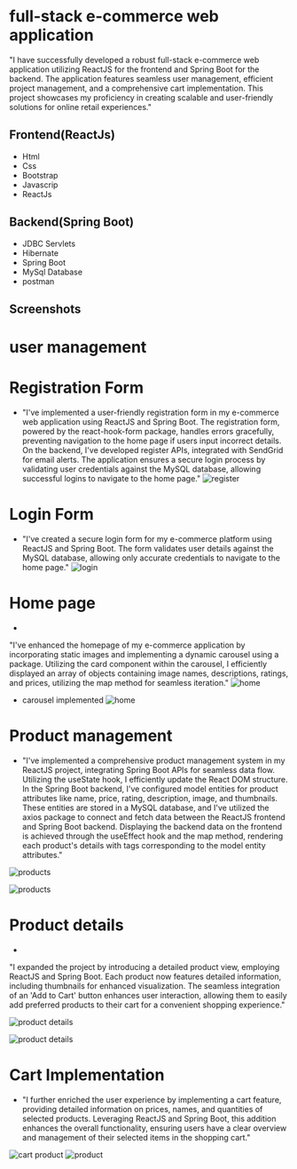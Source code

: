 # full-stack e-commerce web application

"I have successfully developed a robust full-stack e-commerce web application utilizing ReactJS for the frontend and Spring Boot for the backend. The application features seamless user management, efficient project management, and a comprehensive cart implementation. This project showcases my proficiency in creating scalable and user-friendly solutions for online retail experiences."
## Frontend(ReactJs)

- Html
- Css
- Bootstrap
- Javascrip
- ReactJs

## Backend(Spring Boot)
- JDBC Servlets
- Hibernate
- Spring Boot
- MySql Database
- postman
## Screenshots
# user management
# Registration Form
- "I've implemented a user-friendly registration form in my e-commerce web application using ReactJS and Spring Boot. The registration form, powered by the react-hook-form package, handles errors gracefully, preventing navigation to the home page if users input incorrect details. On the backend, I've developed register APIs, integrated with SendGrid for email alerts. The application ensures a secure login process by validating user credentials against the MySQL database, allowing successful logins to navigate to the home page."
![register](https://github.com/bhaskar-nayak/E-commerce-full-stack-application/blob/master/Screenshot%20(8).png?raw=true)

# Login Form
- "I've created a secure login form for my e-commerce platform using ReactJS and Spring Boot. The form validates user details against the MySQL database, allowing only accurate credentials to navigate to the home page."
![login](https://github.com/bhaskar-nayak/E-commerce-full-stack-application/blob/master/Screenshot%20(7).png?raw=true)
# Home page
- 
"I've enhanced the homepage of my e-commerce application by incorporating static images and implementing a dynamic carousel using a package. Utilizing the card component within the carousel, I efficiently displayed an array of objects containing image names, descriptions, ratings, and prices, utilizing the map method for seamless iteration."
![home](https://github.com/bhaskar-nayak/E-commerce-full-stack-application/blob/master/Screenshot%20(2).png?raw=true)
 
 - carousel implemented
![home](https://github.com/bhaskar-nayak/E-commerce-full-stack-application/blob/master/Screenshot%20(5).png?raw=true)

# Product management
- "I've implemented a comprehensive product management system in my ReactJS project, integrating Spring Boot APIs for seamless data flow. Utilizing the useState hook, I efficiently update the React DOM structure. In the Spring Boot backend, I've configured model entities for product attributes like name, price, rating, description, image, and thumbnails. These entities are stored in a MySQL database, and I've utilized the axios package to connect and fetch data between the ReactJS frontend and Spring Boot backend. Displaying the backend data on the frontend is achieved through the useEffect hook and the map method, rendering each product's details with tags corresponding to the model entity attributes."

![products](https://github.com/bhaskar-nayak/E-commerce-full-stack-application/blob/master/Screenshot%20(9).png?raw=true)

![products](https://github.com/bhaskar-nayak/E-commerce-full-stack-application/blob/master/Screenshot%20(10).png?raw=true)

# Product details
- 
"I expanded the project by introducing a detailed product view, employing ReactJS and Spring Boot. Each product now features detailed information, including thumbnails for enhanced visualization. The seamless integration of an 'Add to Cart' button enhances user interaction, allowing them to easily add preferred products to their cart for a convenient shopping experience."

![product details](https://github.com/bhaskar-nayak/E-commerce-full-stack-application/blob/master/Screenshot%20(12).png?raw=true)

![product details](https://github.com/bhaskar-nayak/E-commerce-full-stack-application/blob/master/Screenshot%20(11).png?raw=true)

# Cart Implementation
- "I further enriched the user experience by implementing a cart feature, providing detailed information on prices, names, and quantities of selected products. Leveraging ReactJS and Spring Boot, this addition enhances the overall functionality, ensuring users have a clear overview and management of their selected items in the shopping cart."

![cart product](https://github.com/bhaskar-nayak/E-commerce-full-stack-application/blob/master/Screenshot%20(13).png?raw=true)
![product](https://www.superkicks.in/cdn/shop/files/1_d3cf2046-7f51-4d63-a034-b2b166bad5e4.jpg?v=1706854582&width=600)






